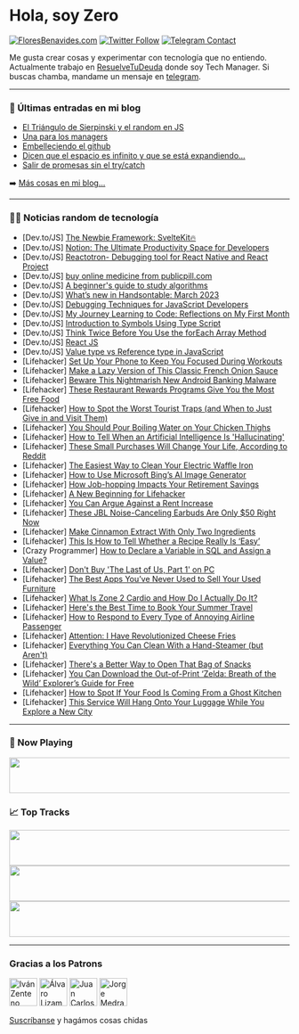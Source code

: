 # Hola, soy Zero

[![FloresBenavides.com](https://img.shields.io/website?down_message=oops&label=MiBlog&style=for-the-badge&up_message=online&url=https%3A%2F%2Ffloresbenavides.com)](https://floresbenavides.com) [![Twitter Follow](https://img.shields.io/twitter/follow/ZeroDragon?color=%231DA1F2&label=Follow&logo=twitter&logoColor=ffffff&style=for-the-badge)](https://twitter.com/zerodragon) [![Telegram Contact](https://img.shields.io/badge/escr%C3%ADbeme-ZeroDragon-%2326A5E4?style=for-the-badge&logo=telegram)](https://t.me/zerodragon)

Me gusta crear cosas y experimentar con tecnología que no entiendo.
Actualmente trabajo en [ResuelveTuDeuda](http://github.com/resuelve) donde soy Tech Manager.
Si buscas chamba, mandame un mensaje en [telegram](https://t.me/zerodragon).

---

### 📕 Últimas entradas en mi blog
<!-- BLOG-POST-LIST:START -->
- [El Triángulo de Sierpinski y el random en JS](https://floresbenavides.com/el-triangulo-de-sierpinski-y-el-random-en-js/)
- [Una para los managers](https://floresbenavides.com/una-para-los-managers/)
- [Embelleciendo el github](https://floresbenavides.com/embelleciendo-el-github/)
- [Dicen que el espacio es infinito y que se está expandiendo…](https://floresbenavides.com/dicen-que-el-espacio-es-infinito-y-que-se-esta-expandiendo/)
- [Salir de promesas sin el try/catch](https://floresbenavides.com/salir-de-promesas-sin-el-try-catch/)
<!-- BLOG-POST-LIST:END -->

➡️ [Más cosas en mi blog...](https://floresbenavides.com)

---

### 👨‍💻 Noticias random de tecnología
<!-- TECH-POSTS:START -->
- [Dev.to/JS] [The Newbie Framework: SvelteKit🔥](https://dev.to/ahmed_onour/the-newbie-framework-sveltekit-35d1)
- [Dev.to/JS] [Notion: The Ultimate Productivity Space for Developers](https://dev.to/ahmed_onour/notion-the-ultimate-productivity-space-for-developers-2671)
- [Dev.to/JS] [Reactotron- Debugging tool for React Native and React Project](https://dev.to/singhvishal802/reactotron-debugging-tool-for-react-native-and-react-project-33ic)
- [Dev.to/JS] [buy online medicine from publicpill.com](https://dev.to/jessi/buy-online-medicine-from-publicpillcom-3ppc)
- [Dev.to/JS] [A beginner&#39;s guide to study algorithms](https://dev.to/shangguanwang/a-beginners-guide-to-study-algorithms-202c)
- [Dev.to/JS] [What’s new in Handsontable: March 2023](https://dev.to/handsontable/whats-new-in-handsontable-march-2023-3ie8)
- [Dev.to/JS] [Debugging Techniques for JavaScript Developers](https://dev.to/asayerio_techblog/debugging-techniques-for-javascript-developers-26jf)
- [Dev.to/JS] [My Journey Learning to Code: Reflections on My First Month](https://dev.to/bahamustafa/my-journey-learning-to-code-reflections-on-my-first-month-3ajk)
- [Dev.to/JS] [Introduction to Symbols Using Type Script](https://dev.to/mahmoudawd/introduction-to-symbols-using-type-script-1727)
- [Dev.to/JS] [Think Twice Before You Use the forEach Array Method](https://dev.to/jeffsalive/think-twice-before-you-use-the-foreach-array-method-2i0a)
- [Dev.to/JS] [React JS](https://dev.to/lakharashubham007/react-js-m61)
- [Dev.to/JS] [Value type vs Reference type in JavaScript](https://dev.to/badr21/value-type-vs-reference-type-in-javascript-4fp6)
- [Lifehacker] [Set Up Your Phone to Keep You Focused During Workouts](https://lifehacker.com/set-up-your-phone-to-keep-you-focused-during-workouts-1850283863)
- [Lifehacker] [Make a Lazy Version of This Classic French Onion Sauce](https://lifehacker.com/make-a-lazy-version-of-this-classic-french-onion-sauce-1850283430)
- [Lifehacker] [Beware This Nightmarish New Android Banking Malware](https://lifehacker.com/beware-this-nightmarish-new-android-banking-malware-1850282946)
- [Lifehacker] [These Restaurant Rewards Programs Give You the Most Free Food](https://lifehacker.com/these-restaurant-rewards-programs-give-you-the-most-fre-1850280785)
- [Lifehacker] [How to Spot the Worst Tourist Traps &lpar;and When to Just Give in and Visit Them&rpar;](https://lifehacker.com/how-to-spot-the-worst-tourist-traps-and-when-to-just-g-1850281093)
- [Lifehacker] [You Should Pour Boiling Water on Your Chicken Thighs](https://lifehacker.com/you-should-pour-boiling-water-on-your-chicken-thighs-1850280449)
- [Lifehacker] [How to Tell When an Artificial Intelligence Is &#39;Hallucinating&#39;](https://lifehacker.com/how-to-tell-when-an-artificial-intelligence-is-hallucin-1850280001)
- [Lifehacker] [These Small Purchases Will Change Your Life, According to Reddit](https://lifehacker.com/these-small-purchases-will-change-your-life-according-1850279880)
- [Lifehacker] [The Easiest Way to Clean Your Electric Waffle Iron](https://lifehacker.com/the-easiest-way-to-clean-your-electric-waffle-iron-1850279466)
- [Lifehacker] [How to Use Microsoft Bing’s AI Image Generator](https://lifehacker.com/how-to-use-bing-s-ai-image-generator-to-make-weird-shit-1850279194)
- [Lifehacker] [How Job-hopping Impacts Your Retirement Savings](https://lifehacker.com/how-job-hopping-impacts-your-retirement-savings-1850274503)
- [Lifehacker] [A New Beginning for Lifehacker](https://lifehacker.com/a-new-beginning-for-lifehacker-1850278940)
- [Lifehacker] [You Can Argue Against a Rent Increase](https://lifehacker.com/you-can-argue-against-a-rent-increase-1850278581)
- [Lifehacker] [These JBL Noise-Canceling Earbuds Are Only $50 Right Now](https://lifehacker.com/these-jbl-noise-canceling-earbuds-are-only-50-right-no-1850278993)
- [Lifehacker] [Make Cinnamon Extract With Only Two Ingredients](https://lifehacker.com/make-cinnamon-extract-with-only-two-ingredients-1850278864)
- [Lifehacker] [This Is How to Tell Whether a Recipe Really Is ‘Easy’](https://lifehacker.com/this-is-how-to-tell-whether-a-recipe-really-is-easy-1850277957)
- [Crazy Programmer] [How to Declare a Variable in SQL and Assign a Value?](https://www.thecrazyprogrammer.com/2023/03/how-to-declare-a-variable-in-sql.html)
- [Lifehacker] [Don&#39;t Buy &#39;The Last of Us, Part 1&#39; on PC](https://lifehacker.com/dont-buy-the-last-of-us-part-1-on-pc-1850278163)
- [Lifehacker] [The Best Apps You’ve Never Used to Sell Your Used Furniture](https://lifehacker.com/the-best-apps-you-ve-never-used-to-sell-your-used-furni-1850278382)
- [Lifehacker] [What Is Zone 2 Cardio and How Do I Actually Do It?](https://lifehacker.com/what-is-zone-2-cardio-and-how-do-i-actually-do-it-1850275966)
- [Lifehacker] [Here&#39;s the Best Time to Book Your Summer Travel](https://lifehacker.com/heres-the-best-time-to-book-your-summer-travel-1850273155)
- [Lifehacker] [How to Respond to Every Type of Annoying Airline Passenger](https://lifehacker.com/how-to-respond-to-every-type-of-annoying-airline-passen-1850277050)
- [Lifehacker] [Attention: I Have Revolutionized Cheese Fries](https://lifehacker.com/attention-i-have-revolutionized-cheese-fries-1850276074)
- [Lifehacker] [Everything You Can Clean With a Hand-Steamer &lpar;but Aren&#39;t&rpar;](https://lifehacker.com/everything-you-can-clean-with-a-hand-steamer-but-arent-1850275364)
- [Lifehacker] [There&#39;s a Better Way to Open That Bag of Snacks](https://lifehacker.com/theres-a-better-way-to-open-that-bag-of-snacks-1850274532)
- [Lifehacker] [You Can Download the Out-of-Print ‘Zelda: Breath of the Wild’ Explorer’s Guide for Free](https://lifehacker.com/you-can-download-the-out-of-print-zelda-breath-of-the-1850274795)
- [Lifehacker] [How to Spot If Your Food Is Coming From a Ghost Kitchen](https://lifehacker.com/is-your-food-delivery-coming-from-a-ghost-kitchen-1848907749)
- [Lifehacker] [This Service Will Hang Onto Your Luggage While You Explore a New City](https://lifehacker.com/this-service-will-hang-onto-your-luggage-while-you-expl-1850274154)<!-- TECH-POSTS:END -->

---

### 🎵 Now Playing
<a href="https://spotify-now-playing-dun.vercel.app/now-playing?open"><img src="https://spotify-now-playing-dun.vercel.app/now-playing" width="540" height="64"></a>

### 📈 Top Tracks
<a href="https://spotify-now-playing-dun.vercel.app/top-tracks?i=1&open"><img src="https://spotify-now-playing-dun.vercel.app/top-tracks?i=1" width="540" height="64"></a>
<a href="https://spotify-now-playing-dun.vercel.app/top-tracks?i=2&open"><img src="https://spotify-now-playing-dun.vercel.app/top-tracks?i=2" width="540" height="64"></a>
<a href="https://spotify-now-playing-dun.vercel.app/top-tracks?i=3&open"><img src="https://spotify-now-playing-dun.vercel.app/top-tracks?i=3" width="540" height="64"></a>

---

### Gracias a los Patrons
[<img src="https://avatars.githubusercontent.com/u/243380?v=4" alt="Iván Zenteno" width="50px">](https://github.com/k001) [<img src="https://avatars.githubusercontent.com/u/19955639?v=4" alt="Álvaro Lizama" width="50px">](https://github.com/alvarolizama) [<img src="https://avatars.githubusercontent.com/u/2718753?v=4" alt="Juan Carlos Ruiz" width="50px">](https://github.com/JuanCrg90) [<img src="https://avatars.githubusercontent.com/u/37025?v=4" alt="Jorge Medrano" width="50px">](https://github.com/h1pp1e) 

[Suscríbanse](https://www.patreon.com/zerodragon) y hagámos cosas chidas
